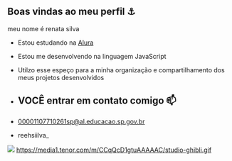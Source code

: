 ## Boas vindas ao meu perfil ⚓

meu nome é renata silva

-  Estou estudando na [Alura](https://www.alura.com.br)
-  Estou me desenvolvendo na linguagem JavaScript
-  Utilzo esse espeço para a minha organização e compartilhamento dos meus projetos desenvolvidos

- ## VOCÊ entrar em contato comigo 📫

- 00001107710261sp@al.educacao.sp.gov.br
- reehsiilva_


![](https://media1.tenor.com/m/CCqQcD1gtuAAAAAC/studio-ghibli.gif)
https://media1.tenor.com/m/CCqQcD1gtuAAAAAC/studio-ghibli.gif
